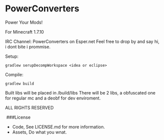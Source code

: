 PowerConverters
===============

Power Your Mods!

For Minecraft 1.7.10

IRC Channel:
PowerConverters on Esper.net
Feel free to drop by and say hi, i dont bite i prommise.

Setup:
```
gradlew serupDecompWorkspace <idea or eclipse>
```
Compile:
```
gradlew build
```
Built libs will be placed in /build/libs
There will be 2 libs, a obfuscated one for regular mc and a deobf for dev enviroment.

ALL RIGHTS RESERVED

﻿
###License
- Code, See LICENSE.md for more information.
- Assets, Do what you wnat.
